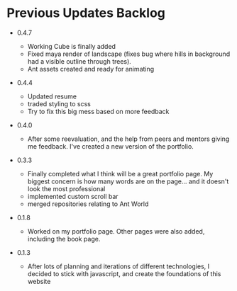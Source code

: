 # Previous Updates Backlog
- 0.4.7
    - Working Cube is finally added
    - Fixed maya render of landscape (fixes bug where hills in background had a visible outline through trees).
    - Ant assets created and ready for animating

- 0.4.4
    - Updated resume
    - traded styling to scss
    - Try to fix this big mess based on more feedback

- 0.4.0
    - After some reevaluation, and the help from peers and mentors giving me feedback. I've created a new version of the portfolio.

- 0.3.3
    - Finally completed what I think will be a great portfolio page. My biggest concern is how many words are on the page... and it doesn't look the most professional
    - implemented custom scroll bar
    - merged repositories relating to Ant World

- 0.1.8
    - Worked on my portfolio page. Other pages were also added, including the book page.

- 0.1.3
    - After lots of planning and iterations of different technologies, I decided to stick with javascript, and create the foundations of this website
